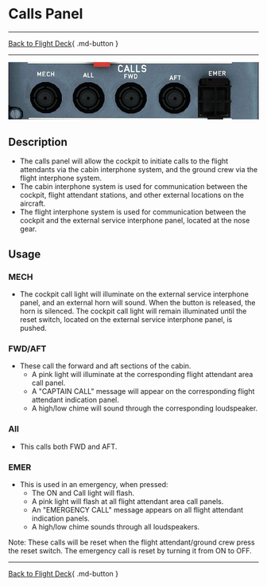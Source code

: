 # Calls Panel

---

[Back to Flight Deck](../index.md){ .md-button }

---

![Calls Panel](../../../assets/a32nx-briefing/overhead-panel/Calls-Panel.jpg "Calls Panel")

## Description

- The calls panel will allow the cockpit to initiate calls to the flight attendants via the cabin interphone system, and the ground crew via the flight interphone system.
- The cabin interphone system is used for communication between the cockpit, flight attendant stations, and other external locations on the aircraft.
- The flight interphone system is used for communication between the cockpit and the external service interphone panel, located at the nose gear.

## Usage

### MECH

- The cockpit call light will illuminate on the external service interphone panel, and an external horn will sound. When the button is released, the horn is silenced. The cockpit call light will remain illuminated until the reset switch, located on the external service interphone panel, is pushed.

### FWD/AFT

- These call the forward and aft sections of the cabin.
    - A pink light will illuminate at the corresponding flight attendant area call panel.
    - A "CAPTAIN CALL" message will appear on the corresponding flight attendant indication panel.
    - A high/low chime will sound through the corresponding loudspeaker.

### All

- This calls both FWD and AFT.

### EMER

- This is used in an emergency, when pressed:
    - The ON and Call light will flash.
    - A pink light will flash at all flight attendant area call panels.
    - An "EMERGENCY CALL" message appears on all flight attendant indication panels.
    - A high/low chime sounds through all loudspeakers.

Note: These calls will be reset when the flight attendant/ground crew press the reset switch. The emergency call is reset by turning it from ON to OFF.

---

[Back to Flight Deck](../index.md){ .md-button }
